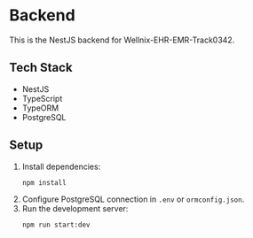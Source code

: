 # Backend

This is the NestJS backend for Wellnix-EHR-EMR-Track0342.

## Tech Stack

- NestJS
- TypeScript
- TypeORM
- PostgreSQL

## Setup

1. Install dependencies:
   ```bash
   npm install
   ```
2. Configure PostgreSQL connection in `.env` or `ormconfig.json`.
3. Run the development server:
   ```bash
   npm run start:dev
   ```
